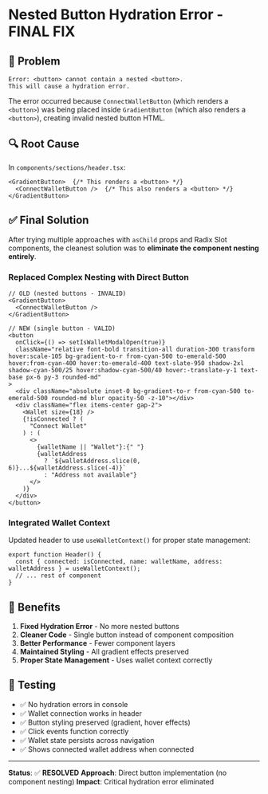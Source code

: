 # Nested Button Hydration Error - FINAL FIX

## 🐛 Problem

```
Error: <button> cannot contain a nested <button>.
This will cause a hydration error.
```

The error occurred because `ConnectWalletButton` (which renders a `<button>`) was being placed inside `GradientButton` (which also renders a `<button>`), creating invalid nested button HTML.

## 🔍 Root Cause

In `components/sections/header.tsx`:
```tsx
<GradientButton>  {/* This renders a <button> */}
  <ConnectWalletButton />  {/* This also renders a <button> */}
</GradientButton>
```

## ✅ Final Solution

After trying multiple approaches with `asChild` props and Radix Slot components, the cleanest solution was to **eliminate the component nesting entirely**.

### Replaced Complex Nesting with Direct Button

```tsx
// OLD (nested buttons - INVALID)
<GradientButton>
  <ConnectWalletButton />
</GradientButton>

// NEW (single button - VALID)
<button
  onClick={() => setIsWalletModalOpen(true)}
  className="relative font-bold transition-all duration-300 transform hover:scale-105 bg-gradient-to-r from-cyan-500 to-emerald-500 hover:from-cyan-400 hover:to-emerald-400 text-slate-950 shadow-2xl shadow-cyan-500/25 hover:shadow-cyan-500/40 hover:-translate-y-1 text-base px-6 py-3 rounded-md"
>
  <div className="absolute inset-0 bg-gradient-to-r from-cyan-500 to-emerald-500 rounded-md blur opacity-50 -z-10"></div>
  <div className="flex items-center gap-2">
    <Wallet size={18} />
    {!isConnected ? (
      "Connect Wallet"
    ) : (
      <>
        {walletName || "Wallet"}:{" "}
        {walletAddress
          ? `${walletAddress.slice(0, 6)}...${walletAddress.slice(-4)}`
          : "Address not available"}
      </>
    )}
  </div>
</button>
```

### Integrated Wallet Context

Updated header to use `useWalletContext()` for proper state management:

```tsx
export function Header() {
  const { connected: isConnected, name: walletName, address: walletAddress } = useWalletContext();
  // ... rest of component
}
```

## 🎯 Benefits

1. **Fixed Hydration Error** - No more nested buttons
2. **Cleaner Code** - Single button instead of component composition
3. **Better Performance** - Fewer component layers
4. **Maintained Styling** - All gradient effects preserved
5. **Proper State Management** - Uses wallet context correctly

## 🧪 Testing

- ✅ No hydration errors in console
- ✅ Wallet connection works in header
- ✅ Button styling preserved (gradient, hover effects)
- ✅ Click events function correctly
- ✅ Wallet state persists across navigation
- ✅ Shows connected wallet address when connected

---

**Status**: ✅ **RESOLVED**
**Approach**: Direct button implementation (no component nesting)
**Impact**: Critical hydration error eliminated
